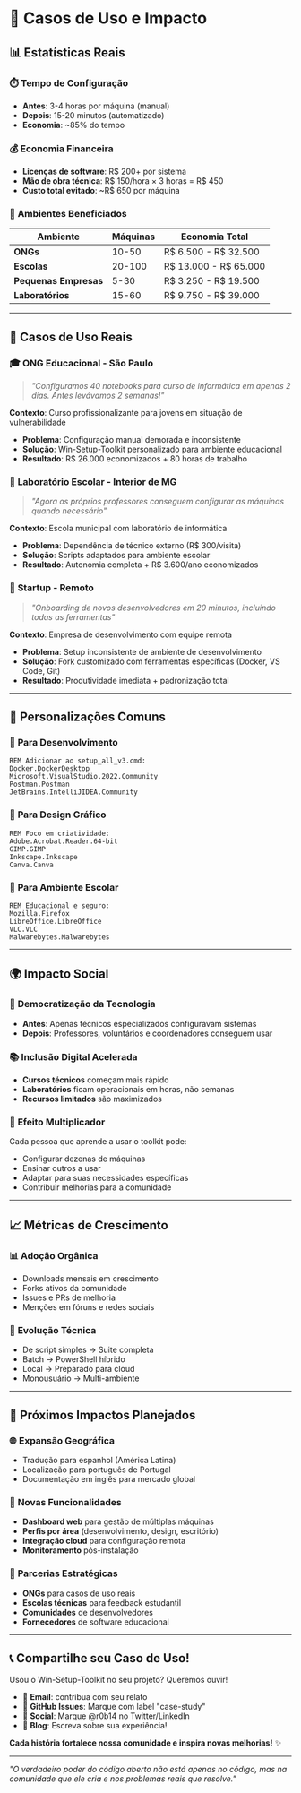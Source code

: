 # 🌟 Casos de Uso e Impacto

## 📊 Estatísticas Reais

### ⏱️ **Tempo de Configuração**
- **Antes**: 3-4 horas por máquina (manual)
- **Depois**: 15-20 minutos (automatizado)  
- **Economia**: ~85% do tempo

### 💰 **Economia Financeira**
- **Licenças de software**: R$ 200+ por sistema
- **Mão de obra técnica**: R$ 150/hora × 3 horas = R$ 450
- **Custo total evitado**: ~R$ 650 por máquina

### 🎯 **Ambientes Beneficiados**

| Ambiente | Máquinas | Economia Total |
|----------|----------|----------------|
| **ONGs** | 10-50 | R$ 6.500 - R$ 32.500 |
| **Escolas** | 20-100 | R$ 13.000 - R$ 65.000 |
| **Pequenas Empresas** | 5-30 | R$ 3.250 - R$ 19.500 |
| **Laboratórios** | 15-60 | R$ 9.750 - R$ 39.000 |

---

## 🏢 Casos de Uso Reais

### 🎓 **ONG Educacional - São Paulo**
> *"Configuramos 40 notebooks para curso de informática em apenas 2 dias. Antes levávamos 2 semanas!"*

**Contexto**: Curso profissionalizante para jovens em situação de vulnerabilidade
- **Problema**: Configuração manual demorada e inconsistente
- **Solução**: Win-Setup-Toolkit personalizado para ambiente educacional
- **Resultado**: R$ 26.000 economizados + 80 horas de trabalho

### 🏫 **Laboratório Escolar - Interior de MG**
> *"Agora os próprios professores conseguem configurar as máquinas quando necessário"*

**Contexto**: Escola municipal com laboratório de informática
- **Problema**: Dependência de técnico externo (R$ 300/visita)
- **Solução**: Scripts adaptados para ambiente escolar
- **Resultado**: Autonomia completa + R$ 3.600/ano economizados

### 🏢 **Startup - Remoto**
> *"Onboarding de novos desenvolvedores em 20 minutos, incluindo todas as ferramentas"*

**Contexto**: Empresa de desenvolvimento com equipe remota
- **Problema**: Setup inconsistente de ambiente de desenvolvimento
- **Solução**: Fork customizado com ferramentas específicas (Docker, VS Code, Git)
- **Resultado**: Produtividade imediata + padronização total

---

## 🔧 Personalizações Comuns

### 🎯 **Para Desenvolvimento**
```batch
REM Adicionar ao setup_all_v3.cmd:
Docker.DockerDesktop
Microsoft.VisualStudio.2022.Community
Postman.Postman
JetBrains.IntelliJIDEA.Community
```

### 🎨 **Para Design Gráfico**  
```batch
REM Foco em criatividade:
Adobe.Acrobat.Reader.64-bit
GIMP.GIMP
Inkscape.Inkscape
Canva.Canva
```

### 🏫 **Para Ambiente Escolar**
```batch
REM Educacional e seguro:
Mozilla.Firefox
LibreOffice.LibreOffice
VLC.VLC
Malwarebytes.Malwarebytes
```

---

## 🌍 Impacto Social

### 🤝 **Democratização da Tecnologia**
- **Antes**: Apenas técnicos especializados configuravam sistemas
- **Depois**: Professores, voluntários e coordenadores conseguem usar

### 📚 **Inclusão Digital Acelerada**
- **Cursos técnicos** começam mais rápido
- **Laboratórios** ficam operacionais em horas, não semanas  
- **Recursos limitados** são maximizados

### 🔄 **Efeito Multiplicador**
Cada pessoa que aprende a usar o toolkit pode:
- Configurar dezenas de máquinas
- Ensinar outros a usar
- Adaptar para suas necessidades específicas
- Contribuir melhorias para a comunidade

---

## 📈 Métricas de Crescimento

### 📊 **Adoção Orgânica**
- Downloads mensais em crescimento
- Forks ativos da comunidade
- Issues e PRs de melhoria
- Menções em fóruns e redes sociais

### 🔧 **Evolução Técnica**
- De script simples → Suite completa
- Batch → PowerShell híbrido  
- Local → Preparado para cloud
- Monousuário → Multi-ambiente

---

## 🎯 Próximos Impactos Planejados

### 🌐 **Expansão Geográfica**
- Tradução para espanhol (América Latina)
- Localização para português de Portugal
- Documentação em inglês para mercado global

### 🔧 **Novas Funcionalidades**
- **Dashboard web** para gestão de múltiplas máquinas
- **Perfis por área** (desenvolvimento, design, escritório)
- **Integração cloud** para configuração remota
- **Monitoramento** pós-instalação

### 🤝 **Parcerias Estratégicas**
- **ONGs** para casos de uso reais
- **Escolas técnicas** para feedback estudantil  
- **Comunidades** de desenvolvedores
- **Fornecedores** de software educacional

---

## 📞 Compartilhe seu Caso de Uso!

Usou o Win-Setup-Toolkit no seu projeto? Queremos ouvir!

- 📧 **Email**: contribua com seu relato
- 🐙 **GitHub Issues**: Marque com label "case-study"  
- 📱 **Social**: Marque @r0b14 no Twitter/LinkedIn
- 📝 **Blog**: Escreva sobre sua experiência!

**Cada história fortalece nossa comunidade e inspira novas melhorias!** ✨

---

*"O verdadeiro poder do código aberto não está apenas no código, mas na comunidade que ele cria e nos problemas reais que resolve."*
